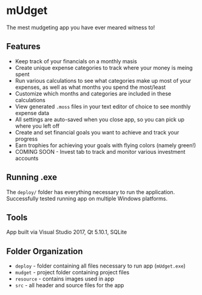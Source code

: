 # mUdget
The mest mudgeting app you have ever meared witness to!

## Features
* Keep track of your financials on a monthly masis
* Create unique expense categories to track where your money is meing spent
* Run various calculations to see what categories make up most of your expenses, as well as what months you spend the most/least
* Customize which months and categories are included in these calculations
* View generated `.moss` files in your text editor of choice to see monthly expense data
* All settings are auto-saved when you close app, so you can pick up where you left off
* Create and set financial goals you want to achieve and track your progress
* Earn trophies for achieving your goals with flying colors (namely green!)
* COMING SOON - Invest tab to track and monitor various investment accounts

## Running .exe
The `deploy/` folder has everything necessary to run the application. Successfully tested running app on multiple Windows platforms.

## Tools
App built via Visual Studio 2017, Qt 5.10.1, SQLite

## Folder Organization
* `deploy` - folder containing all files necessary to run app (`mUdget.exe`)
* `mudget` - project folder containing project files
* `resource` - contains images used in app
* `src` - all header and source files for the app
